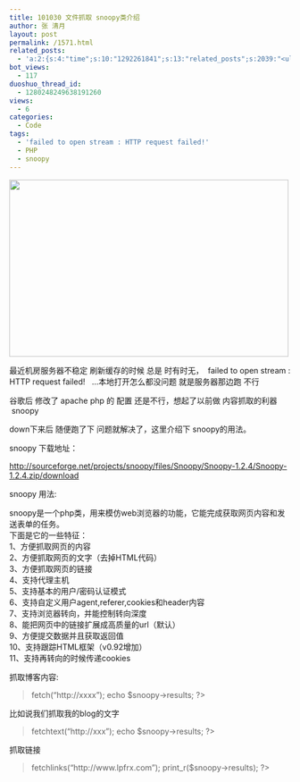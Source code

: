 ```yaml
---
title: 101030 文件抓取 snoopy类介绍
author: 张 清月
layout: post
permalink: /1571.html
related_posts:
  - 'a:2:{s:4:"time";s:10:"1292261841";s:13:"related_posts";s:2039:"<ul class="related_post"><li><a href="http://blog.80aj.com/2010/12/04/101204-phpase-%e5%8a%a0%e5%af%86/" title="101204 phpase 加密">101204 phpase 加密</a></li><li><a href="http://blog.80aj.com/2010/10/29/101029-php-%e4%ba%a7%e5%93%81%e5%ae%89%e8%a3%85%e7%a8%8b%e5%ba%8f%e5%88%b6%e4%bd%9c%e4%bb%a3%e7%a0%81demo/" title="101029 php 产品安装程序制作代码demo">101029 php 产品安装程序制作代码demo</a></li><li><a href="http://blog.80aj.com/2010/10/28/101028-php%e9%a1%b5%e9%9d%a2%e6%89%a7%e8%a1%8c%e6%97%b6%e9%97%b4class/" title="101028 php页面执行时间class">101028 php页面执行时间class</a></li><li><a href="http://blog.80aj.com/2010/09/13/100913-php%e6%8b%9b%e8%81%98%e5%b9%bf%e5%91%8a%e4%b8%80%e5%88%99/" title="100913 PHP招聘广告一则">100913 PHP招聘广告一则</a></li><li><a href="http://blog.80aj.com/2010/08/22/100822-php-%e4%b9%a6%e7%b1%8d%e5%88%86%e4%ba%ab/" title="100822 php 书籍分享">100822 php 书籍分享</a></li><li><a href="http://blog.80aj.com/2010/08/21/100821-php%e4%b9%8b%e8%85%be%e8%ae%af%e5%be%ae%e5%8d%9a-api-%e4%bf%ae%e6%94%b9%e7%89%88/" title="100821 php之腾讯微博 Api 修改版">100821 php之腾讯微博 Api 修改版</a></li><li><a href="http://blog.80aj.com/2010/08/18/100818-%e5%85%b3%e4%ba%8ephp-%e9%9d%a2%e8%af%95/" title="100818 关于php 面试">100818 关于php 面试</a></li><li><a href="http://blog.80aj.com/2010/08/09/100809-php-%e7%ac%a6%e5%8f%b7%e6%b3%a8%e8%a7%a3-%e5%a4%a7%e5%85%a8/" title="100809 php 符号注解 大全">100809 php 符号注解 大全</a></li><li><a href="http://blog.80aj.com/2010/08/06/100806-%e4%bd%bf%e7%94%a8php%e5%8f%91%e5%a4%a7%e5%9e%8bweb%e7%b3%bb%e7%bb%9f/" title="100806 使用php发大型WEB系统">100806 使用php发大型WEB系统</a></li><li><a href="http://blog.80aj.com/2010/08/06/100806-php-%e5%a4%96%e9%83%a8%e6%8f%90%e4%ba%a4-%e5%ae%89%e5%85%a8%e5%a4%84%e7%90%86%e6%9c%ba%e5%88%b6/" title="100806 php 外部提交 安全处理机制">100806 php 外部提交 安全处理机制</a></li></ul>";}'
bot_views:
  - 117
duoshuo_thread_id:
  - 1280248249638191260
views:
  - 6
categories:
  - Code
tags:
  - 'failed to open stream : HTTP request failed!'
  - PHP
  - snoopy
---
```

[<img class="aligncenter size-full wp-image-1427" title="php" src="http://www.80aj.com/wp-content/uploads/2010/08/php.jpg" alt="" width="500" height="317" />][1]

最近机房服务器不稳定 刷新缓存的时候 总是 时有时无，  failed to open stream : HTTP request failed!   &#8230;本地打开怎么都没问题 就是服务器那边跑 不行

谷歌后 修改了 apache php 的 配置 还是不行，想起了以前做 内容抓取的利器  snoopy

down下来后 随便跑了下 问题就解决了，这里介绍下 snoopy的用法。

snoopy 下载地址：

<http://sourceforge.net/projects/snoopy/files/Snoopy/Snoopy-1.2.4/Snoopy-1.2.4.zip/download>

[][2]snoopy 用法:

snoopy是一个php类，用来模仿web浏览器的功能，它能完成获取网页内容和发送表单的任务。  
下面是它的一些特征：  
1、方便抓取网页的内容  
2、方便抓取网页的文字（去掉HTML代码）  
3、方便抓取网页的链接  
4、支持代理主机  
5、支持基本的用户/密码认证模式  
6、支持自定义用户agent,referer,cookies和header内容  
7、支持浏览器转向，并能控制转向深度  
8、能把网页中的链接扩展成高质量的url（默认）  
9、方便提交数据并且获取返回值  
10、支持跟踪HTML框架（v0.92增加）  
11、支持再转向的时候传递cookies

抓取博客内容:

> <?  
> include &#8221;Snoopy.class.php&#8221;;  
> $snoopy = new Snoopy;  
> $snoopy->fetch(&#8220;http://xxxx&#8221;);  
> echo $snoopy->results;  
> ?>

比如说我们抓取我的blog的文字

> <?  
> include &#8221;Snoopy.class.php&#8221;;  
> $snoopy = new Snoopy;  
> $snoopy->fetchtext(&#8220;http://xxx&#8221;);  
> echo $snoopy->results;  
> ?>

抓取链接

> <?  
> include &#8221;Snoopy.class.php&#8221;;  
> $snoopy = new Snoopy;  
> $snoopy->fetchlinks(&#8220;http://www.lpfrx.com&#8221;);  
> print_r($snoopy->results);
> 
> ?>

 [1]: http://www.80aj.com/wp-content/uploads/2010/08/php.jpg
 [2]: http://sourceforge.net/projects/snoopy/files/Snoopy/Snoopy-1.2.4/Snoopy-1.2.4.zip/download